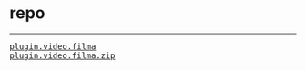 <html>
<body>
<h1>repo</h1>
<hr/>
<pre>
<a href="plugin.video.filma">plugin.video.filma<a>
<a href="plugin.video.filma.zip">plugin.video.filma.zip<a>
</pre>
</body>
</html>
